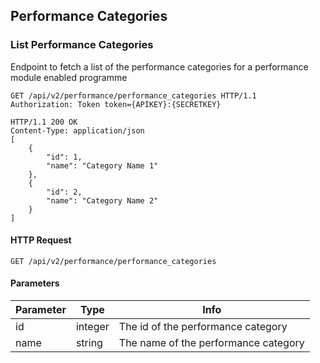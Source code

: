 ## Performance Categories

### List Performance Categories

Endpoint to fetch a list of the performance categories for a performance module enabled programme

``` http
GET /api/v2/performance/performance_categories HTTP/1.1
Authorization: Token token={APIKEY}:{SECRETKEY}
```

``` http
HTTP/1.1 200 OK
Content-Type: application/json
[
    {
        "id": 1,
        "name": "Category Name 1"
    },
    {
        "id": 2,
        "name": "Category Name 2"
    }
]
```

#### HTTP Request

`GET /api/v2/performance/performance_categories`

#### Parameters

Parameter | Type | Info
--------- | ---- | ----
id | integer | The id of the performance category
name | string | The name of the performance category
